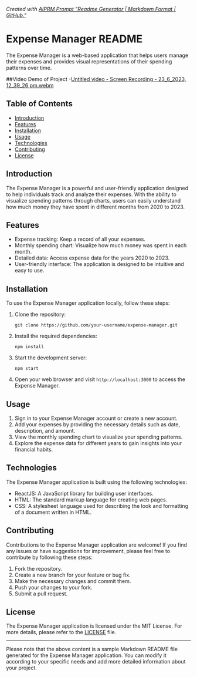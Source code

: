 _Created with [AIPRM Prompt "Readme Generator | Markdown Format | GitHub."](https://www.aiprm.com/prompts/softwareengineering/text-editor/1794387468406222848/)_

# Expense Manager README
The Expense Manager is a web-based application that helps users manage their expenses and provides visual representations of their spending patterns over time.

##Video Demo of Project
-[Untitled video - Screen Recording - 23_6_2023, 12_39_26 pm.webm](https://github.com/1TusharSharma1/Expense-Manager/assets/91653616/7c63b738-e704-4b79-9549-0c3f34c0b3a3)

## Table of Contents

- [Introduction](#introduction)
- [Features](#features)
- [Installation](#installation)
- [Usage](#usage)
- [Technologies](#technologies)
- [Contributing](#contributing)
- [License](#license)

## Introduction

The Expense Manager is a powerful and user-friendly application designed to help individuals track and analyze their expenses. With the ability to visualize spending patterns through charts, users can easily understand how much money they have spent in different months from 2020 to 2023.

## Features

- Expense tracking: Keep a record of all your expenses.
- Monthly spending chart: Visualize how much money was spent in each month.
- Detailed data: Access expense data for the years 2020 to 2023.
- User-friendly interface: The application is designed to be intuitive and easy to use.

## Installation

To use the Expense Manager application locally, follow these steps:

1. Clone the repository:

   ```
   git clone https://github.com/your-username/expense-manager.git
   ```

2. Install the required dependencies:

   ```
   npm install
   ```

3. Start the development server:

   ```
   npm start
   ```

4. Open your web browser and visit `http://localhost:3000` to access the Expense Manager.

## Usage

1. Sign in to your Expense Manager account or create a new account.
2. Add your expenses by providing the necessary details such as date, description, and amount.
3. View the monthly spending chart to visualize your spending patterns.
4. Explore the expense data for different years to gain insights into your financial habits.

## Technologies

The Expense Manager application is built using the following technologies:

- ReactJS: A JavaScript library for building user interfaces.
- HTML: The standard markup language for creating web pages.
- CSS: A stylesheet language used for describing the look and formatting of a document written in HTML.

## Contributing

Contributions to the Expense Manager application are welcome! If you find any issues or have suggestions for improvement, please feel free to contribute by following these steps:

1. Fork the repository.
2. Create a new branch for your feature or bug fix.
3. Make the necessary changes and commit them.
4. Push your changes to your fork.
5. Submit a pull request.

## License

The Expense Manager application is licensed under the MIT License. For more details, please refer to the [LICENSE](https://github.com/your-username/expense-manager/blob/main/LICENSE) file.

---

Please note that the above content is a sample Markdown README file generated for the Expense Manager application. You can modify it according to your specific needs and add more detailed information about your project.
